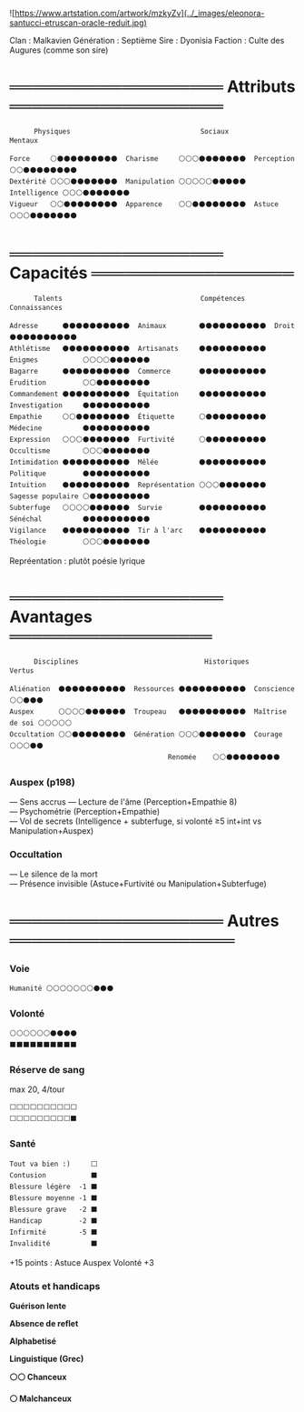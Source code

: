 

![https://www.artstation.com/artwork/mzkyZv](../_images/eleonora-santucci-etruscan-oracle-reduit.jpg)  

Clan : Malkavien
Génération : Septième
Sire : Dyonisia 
Faction : Culte des Augures (comme son sire)

# ═══════════════════ Attributs ═══════════════════
```
      Physiques                                Sociaux                                 Mentaux

Force     ⚪⚫⚫⚫⚫⚫⚫⚫⚫⚫  Charisme     ⚪⚪⚪⚫⚫⚫⚫⚫⚫⚫  Perception   ⚪⚪⚫⚫⚫⚫⚫⚫⚫⚫   
Dextérité ⚪⚪⚪⚫⚫⚫⚫⚫⚫⚫  Manipulation ⚪⚪⚪⚪⚪⚫⚫⚫⚫⚫  Intelligence ⚪⚪⚪⚫⚫⚫⚫⚫⚫⚫   
Vigueur   ⚪⚪⚫⚫⚫⚫⚫⚫⚫⚫  Apparence    ⚪⚪⚫⚫⚫⚫⚫⚫⚫⚫  Astuce       ⚪⚪⚪⚫⚫⚫⚫⚫⚫⚫   
```
# ═══════════════════ Capacités ══════════════════
```
      Talents                                  Compétences                             Connaissances

Adresse      ⚫⚫⚫⚫⚫⚫⚫⚫⚫⚫  Animaux        ⚫⚫⚫⚫⚫⚫⚫⚫⚫⚫  Droit             ⚫⚫⚫⚫⚫⚫⚫⚫⚫⚫   
Athlétisme   ⚫⚫⚫⚫⚫⚫⚫⚫⚫⚫  Artisanats     ⚫⚫⚫⚫⚫⚫⚫⚫⚫⚫  Énigmes           ⚪⚪⚪⚪⚫⚫⚫⚫⚫⚫   
Bagarre      ⚫⚫⚫⚫⚫⚫⚫⚫⚫⚫  Commerce       ⚫⚫⚫⚫⚫⚫⚫⚫⚫⚫  Érudition         ⚪⚪⚫⚫⚫⚫⚫⚫⚫⚫  
Commandement ⚫⚫⚫⚫⚫⚫⚫⚫⚫⚫  Équitation     ⚫⚫⚫⚫⚫⚫⚫⚫⚫⚫  Investigation     ⚫⚫⚫⚫⚫⚫⚫⚫⚫⚫
Empathie     ⚪⚪⚫⚫⚫⚫⚫⚫⚫⚫  Étiquette      ⚪⚫⚫⚫⚫⚫⚫⚫⚫⚫  Médecine          ⚫⚫⚫⚫⚫⚫⚫⚫⚫⚫
Expression   ⚪⚪⚪⚫⚫⚫⚫⚫⚫⚫  Furtivité      ⚪⚫⚫⚫⚫⚫⚫⚫⚫⚫  Occultisme        ⚪⚪⚪⚫⚫⚫⚫⚫⚫⚫
Intimidation ⚫⚫⚫⚫⚫⚫⚫⚫⚫⚫  Mêlée          ⚫⚫⚫⚫⚫⚫⚫⚫⚫⚫  Politique         ⚫⚫⚫⚫⚫⚫⚫⚫⚫⚫
Intuition    ⚫⚫⚫⚫⚫⚫⚫⚫⚫⚫  Représentation ⚪⚪⚪⚫⚫⚫⚫⚫⚫⚫  Sagesse populaire ⚪⚫⚫⚫⚫⚫⚫⚫⚫⚫
Subterfuge   ⚪⚪⚪⚪⚫⚫⚫⚫⚫⚫  Survie         ⚫⚫⚫⚫⚫⚫⚫⚫⚫⚫  Sénéchal          ⚫⚫⚫⚫⚫⚫⚫⚫⚫⚫
Vigilance    ⚫⚫⚫⚫⚫⚫⚫⚫⚫⚫  Tir à l'arc    ⚫⚫⚫⚫⚫⚫⚫⚫⚫⚫  Théologie         ⚪⚪⚪⚫⚫⚫⚫⚫⚫⚫
```
Repréentation : plutôt poésie lyrique 


# ═══════════════════ Avantages ══════════════════
```
      Disciplines                               Historiques                             Vertus

Aliénation  ⚫⚫⚫⚫⚫⚫⚫⚫⚫⚫  Ressources ⚫⚫⚫⚫⚫⚫⚫⚫⚫⚫  Conscience      ⚪⚪⚫⚫⚫   
Auspex      ⚪⚪⚪⚪⚫⚫⚫⚫⚫⚫  Troupeau   ⚫⚫⚫⚫⚫⚫⚫⚫⚫⚫  Maîtrise de soi ⚪⚪⚪⚪⚪  
Occultation ⚪⚪⚫⚫⚫⚫⚫⚫⚫⚫  Génération ⚪⚪⚪⚫⚫⚫⚫⚫⚫⚫  Courage         ⚪⚪⚪⚫⚫
                                       Renomée    ⚪⚪⚫⚫⚫⚫⚫⚫⚫⚫
```

### Auspex (p198)
— Sens accrus
— Lecture de l'âme (Perception+Empathie 8)  
— Psychométrie (Perception+Empathie)    
— Vol de secrets (Intelligence + subterfuge, si volonté ≥5 int+int vs Manipulation+Auspex)

### Occultation
— Le silence de la mort  
— Présence invisible (Astuce+Furtivité ou Manipulation+Subterfuge)


# ═══════════════════ Autres ════════════════════

### Voie
```
Humanité ⚪⚪⚪⚪⚪⚪⚪⚫⚫⚫ 
```
### Volonté
```
⚪⚪⚪⚪⚪⚪⚫⚫⚫⚫ 
⬛⬛⬛⬛⬛⬛⬛⬛⬛⬛
```

### Réserve de sang
max 20, 4/tour
```
⬜⬜⬜⬜⬜⬜⬜⬜⬜⬜
⬜⬜⬜⬜⬜⬜⬜⬜⬜⬛
```

### Santé 
```
Tout va bien :)     ⬜      
Contusion           ⬛
Blessure légère  -1 ⬛
Blessure moyenne -1 ⬛
Blessure grave   -2 ⬛
Handicap         -2 ⬛
Infirmité        -5 ⬛
Invalidité          ⬛
```

+15 points :
Astuce
Auspex
Volonté +3

### Atouts et handicaps

**Guérison lente**

**Absence de reflet**

**Alphabetisé**

**Linguistique (Grec)**

**⚪⚪ Chanceux**

**⚪ Malchanceux**


